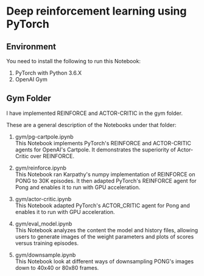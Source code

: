 # Deep reinforcement learning using PyTorch

## Environment
You need to install the following to run this Notebook:
1. PyTorch with Python 3.6.X
2. OpenAI Gym

## Gym Folder
I have implemented REINFORCE and ACTOR-CRITIC in the gym folder.

These are a general description of the Notebooks under that folder:

1. gym/pg-cartpole.ipynb    
This Notebook implements PyTorch's REINFORCE and ACTOR-CRITIC agents for OpenAI's Cartpole. It demonstrates the superiority of Actor-Critic over REINFORCE.

2. gym/reinforce.ipynb    
This Notebook ran Karpathy's numpy implementation of REINFORCE on PONG to 30K episodes. It then adapted PyTorch's REINFORCE agent for Pong and enables it to run with GPU acceleration.

3. gym/actor-critic.ipynb    
This Notebook adapted PyTorch's ACTOR_CRITIC agent for Pong and enables it to run with GPU acceleration.

4. gym/eval_model.ipynb    
This Notebook analyzes the content the model and history files, allowing users to generate images of the weight parameters and plots of scores versus training episodes.

5. gym/downsample.ipynb    
This Notebook look at different ways of downsampling PONG's images down to 40x40 or 80x80 frames.
